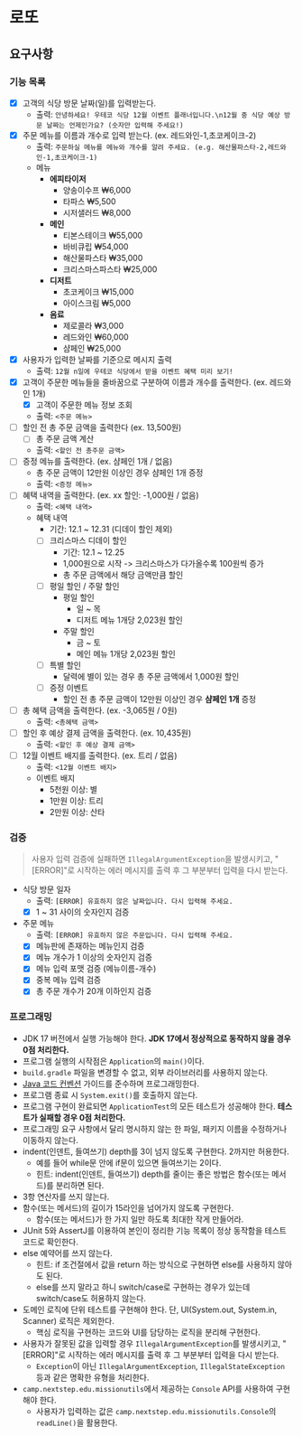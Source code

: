 # 로또

## 요구사항

### 기능 목록

- [x] 고객의 식당 방문 날짜(일)를 입력받는다.
    - 출력: `안녕하세요! 우테코 식당 12월 이벤트 플래너입니다.\n12월 중 식당 예상 방문 날짜는 언제인가요? (숫자만 입력해 주세요!)`
- [x] 주문 메뉴를 이름과 개수로 입력 받는다. (ex. 레드와인-1,초코케이크-2)
    - 출력: `주문하실 메뉴를 메뉴와 개수를 알려 주세요. (e.g. 해산물파스타-2,레드와인-1,초코케이크-1)`
    - 메뉴
        - **에피타이저**
            - 양송이수프 ₩6,000
            - 타파스 ₩5,500
            - 시저샐러드 ₩8,000
        - **메인**
            - 티본스테이크 ₩55,000
            - 바비큐립 ₩54,000
            - 해산물파스타 ₩35,000
            - 크리스마스파스타 ₩25,000
        - **디저트**
            - 초코케이크 ₩15,000
            - 아이스크림 ₩5,000
        - **음료**
            - 제로콜라 ₩3,000
            - 레드와인 ₩60,000
            - 샴페인 ₩25,000
- [x] 사용자가 입력한 날짜를 기준으로 메시지 출력
    - 출력: `12월 n일에 우테코 식당에서 받을 이벤트 혜택 미리 보기!`
- [x] 고객이 주문한 메뉴들을 줄바꿈으로 구분하여 이름과 개수를 출력한다. (ex. 레드와인 1개)
    - [x] 고객이 주문한 메뉴 정보 조회
    - 출력: `<주문 메뉴>`
- [ ] 할인 전 총 주문 금액을 출력한다 (ex. 13,500원)
    - [ ] 총 주문 금액 계산
    - 출력: `<할인 전 총주문 금액>`
- [ ] 증정 메뉴를 출력한다. (ex. 샴페인 1개 / 없음)
    - 총 주문 금액이 12만원 이상인 경우 샴페인 1개 증정
    - 출력: `<증정 메뉴>`
- [ ] 혜택 내역을 출력한다. (ex. xx 할인: -1,000원 / 없음)
    - 출력: `<혜택 내역>`
    - 혜택 내역
        - 기간: 12.1 ~ 12.31 (디데이 할인 제외)
        - [ ] 크리스마스 디데이 할인
            - 기간: 12.1 ~ 12.25
            - 1,000원으로 시작 -> 크리스마스가 다가올수록 100원씩 증가
            - 총 주문 금액에서 해당 금액만큼 할인
        - [ ] 평일 할인 / 주말 할인
            - 평일 할인
                - 일 ~ 목
                - 디저트 메뉴 1개당 2,023원 할인
            - 주말 할인
                - 금 ~ 토
                - 메인 메뉴 1개당 2,023원 할인
        - [ ] 특별 할인
            - 달력에 별이 있는 경우 총 주문 금액에서 1,000원 할인
        - [ ] 증정 이벤트
            - 할인 전 총 주문 금액이 12만원 이상인 경우 **샴페인 1개** 증정
- [ ] 총 혜택 금액을 출력한다. (ex. -3,065원 / 0원)
    - 출력: `<총혜택 금액>`
- [ ] 할인 후 예상 결제 금액을 출력한다. (ex. 10,435원)
    - 출력: `<할인 후 예상 결제 금액>`
- [ ] 12월 이벤트 배지를 출력한다. (ex. 트리 / 없음)
    - 출력: `<12월 이벤트 배지>`
    - 이벤트 배지
        - 5천원 이상: 별
        - 1만원 이상: 트리
        - 2만원 이상: 산타

### 검증

> 사용자 입력 검증에 실패하면 `IllegalArgumentException`을 발생시키고, "[ERROR]"로 시작하는 에러 메시지를 출력 후 그 부분부터 입력을 다시 받는다.

- 식당 방문 일자
    - 출력: `[ERROR] 유효하지 않은 날짜입니다. 다시 입력해 주세요.`
    - [x] 1 ~ 31 사이의 숫자인지 검증
- 주문 메뉴
    - 출력: `[ERROR] 유효하지 않은 주문입니다. 다시 입력해 주세요.`
    - [x] 메뉴판에 존재하는 메뉴인지 검증
    - [x] 메뉴 개수가 1 이상의 숫자인지 검증
    - [x] 메뉴 입력 포맷 검증 (메뉴이름-개수)
    - [x] 중복 메뉴 입력 검증
    - [x] 총 주문 개수가 20개 이하인지 검증

### 프로그래밍

- JDK 17 버전에서 실행 가능해야 한다. **JDK 17에서 정상적으로 동작하지 않을 경우 0점 처리한다.**
- 프로그램 실행의 시작점은 `Application`의 `main()`이다.
- `build.gradle` 파일을 변경할 수 없고, 외부 라이브러리를 사용하지 않는다.
- [Java 코드 컨벤션](https://github.com/woowacourse/woowacourse-docs/tree/master/styleguide/java) 가이드를 준수하며 프로그래밍한다.
- 프로그램 종료 시 `System.exit()`를 호출하지 않는다.
- 프로그램 구현이 완료되면 `ApplicationTest`의 모든 테스트가 성공해야 한다. **테스트가 실패할 경우 0점 처리한다.**
- 프로그래밍 요구 사항에서 달리 명시하지 않는 한 파일, 패키지 이름을 수정하거나 이동하지 않는다.
- indent(인덴트, 들여쓰기) depth를 3이 넘지 않도록 구현한다. 2까지만 허용한다.
    - 예를 들어 while문 안에 if문이 있으면 들여쓰기는 2이다.
    - 힌트: indent(인덴트, 들여쓰기) depth를 줄이는 좋은 방법은 함수(또는 메서드)를 분리하면 된다.
- 3항 연산자를 쓰지 않는다.
- 함수(또는 메서드)의 길이가 15라인을 넘어가지 않도록 구현한다.
    - 함수(또는 메서드)가 한 가지 일만 하도록 최대한 작게 만들어라.
- JUnit 5와 AssertJ를 이용하여 본인이 정리한 기능 목록이 정상 동작함을 테스트 코드로 확인한다.
- else 예약어를 쓰지 않는다.
    - 힌트: if 조건절에서 값을 return 하는 방식으로 구현하면 else를 사용하지 않아도 된다.
    - else를 쓰지 말라고 하니 switch/case로 구현하는 경우가 있는데 switch/case도 허용하지 않는다.
- 도메인 로직에 단위 테스트를 구현해야 한다. 단, UI(System.out, System.in, Scanner) 로직은 제외한다.
    - 핵심 로직을 구현하는 코드와 UI를 담당하는 로직을 분리해 구현한다.
- 사용자가 잘못된 값을 입력할 경우 `IllegalArgumentException`를 발생시키고, "[ERROR]"로 시작하는 에러 메시지를 출력 후 그 부분부터 입력을 다시 받는다.
    - `Exception`이 아닌 `IllegalArgumentException`, `IllegalStateException` 등과 같은 명확한 유형을 처리한다.
- `camp.nextstep.edu.missionutils`에서 제공하는 `Console` API를 사용하여 구현해야 한다.
    - 사용자가 입력하는 값은 `camp.nextstep.edu.missionutils.Console`의 `readLine()`을 활용한다.
